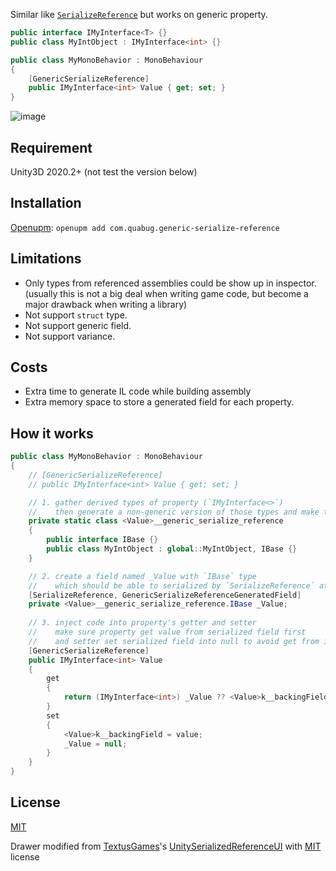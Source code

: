 Similar like [`SerializeReference`](https://docs.unity3d.com/ScriptReference/SerializeReference.html) but works on generic property.

```c#
public interface IMyInterface<T> {}
public class MyIntObject : IMyInterface<int> {}

public class MyMonoBehavior : MonoBehaviour
{
    [GenericSerializeReference]
    public IMyInterface<int> Value { get; set; }
}
```
![image](https://user-images.githubusercontent.com/683655/111064372-b47b6280-84ee-11eb-90c2-22cfbdc65cc0.png)

## Requirement
Unity3D 2020.2+ (not test the version below)

## Installation
[Openupm](https://openupm.com/packages/com.quabug.generic-serialize-reference/): `openupm add com.quabug.generic-serialize-reference`

## Limitations
- Only types from referenced assemblies could be show up in inspector. (usually this is not a big deal when writing game code, but become a major drawback when writing a library)
- Not support `struct` type.
- Not support generic field.
- Not support variance.

## Costs
- Extra time to generate IL code while building assembly
- Extra memory space to store a generated field for each property.

## How it works
```c#
public class MyMonoBehavior : MonoBehaviour
{
    // [GenericSerializeReference]
    // public IMyInterface<int> Value { get; set; }

    // 1. gather derived types of property (`IMyInterface<>`)
    //    then generate a non-generic version of those types and make them all implement `IBase` interface
    private static class <Value>__generic_serialize_reference
    {
        public interface IBase {}
        public class MyIntObject : global::MyIntObject, IBase {}
    }

    // 2. create a field named _Value with `IBase` type
    //    which should be able to serialized by `SerializeReference` attribute
    [SerializeReference, GenericSerializeReferenceGeneratedField]
    private <Value>__generic_serialize_reference.IBase _Value;
    
    // 3. inject code into property's getter and setter
    //    make sure property get value from serialized field first
    //    and setter set serialized field into null to avoid get from it next time.
    [GenericSerializeReference]
    public IMyInterface<int> Value
    {
        get
        {
            return (IMyInterface<int>) _Value ?? <Value>k__backingField;
        }
        set
        {
            <Value>k__backingField = value;
            _Value = null;
        }
    }
}
```

## License
[MIT](https://github.com/quabug/GenericSerializeReference/blob/main/LICENSE)

Drawer modified from [TextusGames](https://github.com/TextusGames)'s [UnitySerializedReferenceUI](https://github.com/TextusGames/UnitySerializedReferenceUI) with [MIT](https://github.com/TextusGames/UnitySerializedReferenceUI/blob/master/Assets/Textus/SerializeReferenceUI/LICENSE.txt) license
